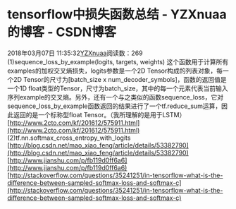 # tensorflow中损失函数总结 - YZXnuaa的博客 - CSDN博客
2018年03月07日 11:35:32[YZXnuaa](https://me.csdn.net/YZXnuaa)阅读数：269
(1)sequence_loss_by_example(logits, targets, weights) 
这个函数用于计算所有examples的加权交叉熵损失，logits参数是一个2D Tensor构成的列表对象，每一个2D Tensor的尺寸为[batch_size x num_decoder_symbols]，函数的返回值是一个1D float类型的Tensor，尺寸为batch_size，其中的每一个元素代表当前输入序列example的交叉熵。另外，还有一个与之类似的函数sequence_loss，它对sequence_loss_by_example函数返回的结果进行了一个tf.reduce_sum运算，因此返回的是一个标称型float Tensor。（我所理解的是用于LSTM） 
[http://www.2cto.com/kf/201612/575911.html](http://www.2cto.com/kf/201612/575911.html)
(2)tf.nn.softmax_cross_entropy_with_logits 
[http://blog.csdn.net/mao_xiao_feng/article/details/53382790](http://blog.csdn.net/mao_xiao_feng/article/details/53382790)
[http://www.jianshu.com/p/fb119d0ff6a6](http://www.jianshu.com/p/fb119d0ff6a6)
[http://stackoverflow.com/questions/35241251/in-tensorflow-what-is-the-difference-between-sampled-softmax-loss-and-softmax-c](http://stackoverflow.com/questions/35241251/in-tensorflow-what-is-the-difference-between-sampled-softmax-loss-and-softmax-c)
